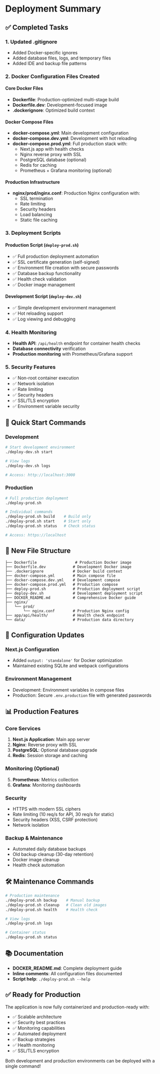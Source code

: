 # Deployment Summary

## ✅ Completed Tasks

### 1. Updated .gitignore
- Added Docker-specific ignores
- Added database files, logs, and temporary files
- Added IDE and backup file patterns

### 2. Docker Configuration Files Created

#### Core Docker Files
- **Dockerfile**: Production-optimized multi-stage build
- **Dockerfile.dev**: Development-focused image
- **.dockerignore**: Optimized build context

#### Docker Compose Files
- **docker-compose.yml**: Main development configuration
- **docker-compose.dev.yml**: Development with hot reloading
- **docker-compose.prod.yml**: Full production stack with:
  - Next.js app with health checks
  - Nginx reverse proxy with SSL
  - PostgreSQL database (optional)
  - Redis for caching
  - Prometheus + Grafana monitoring (optional)

#### Production Infrastructure
- **nginx/prod/nginx.conf**: Production Nginx configuration with:
  - SSL termination
  - Rate limiting
  - Security headers
  - Load balancing
  - Static file caching

### 3. Deployment Scripts

#### Production Script (`deploy-prod.sh`)
- ✅ Full production deployment automation
- ✅ SSL certificate generation (self-signed)
- ✅ Environment file creation with secure passwords
- ✅ Database backup functionality
- ✅ Health check validation
- ✅ Docker image management

#### Development Script (`deploy-dev.sh`)
- ✅ Simple development environment management
- ✅ Hot reloading support
- ✅ Log viewing and debugging

### 4. Health Monitoring
- **Health API**: `/api/health` endpoint for container health checks
- **Database connectivity** verification
- **Production monitoring** with Prometheus/Grafana support

### 5. Security Features
- ✅ Non-root container execution
- ✅ Network isolation
- ✅ Rate limiting
- ✅ Security headers
- ✅ SSL/TLS encryption
- ✅ Environment variable security

## 🚀 Quick Start Commands

### Development
```bash
# Start development environment
./deploy-dev.sh start

# View logs
./deploy-dev.sh logs

# Access: http://localhost:3000
```

### Production
```bash
# Full production deployment
./deploy-prod.sh

# Individual commands
./deploy-prod.sh build    # Build only
./deploy-prod.sh start    # Start only
./deploy-prod.sh status   # Check status

# Access: https://localhost
```

## 📁 New File Structure

```
├── Dockerfile                 # Production Docker image
├── Dockerfile.dev            # Development Docker image
├── .dockerignore             # Docker build context
├── docker-compose.yml        # Main compose file
├── docker-compose.dev.yml    # Development compose
├── docker-compose.prod.yml   # Production compose
├── deploy-prod.sh            # Production deployment script
├── deploy-dev.sh             # Development deployment script
├── DOCKER_README.md          # Comprehensive Docker guide
├── nginx/
│   └── prod/
│       └── nginx.conf        # Production Nginx config
├── app/api/health/           # Health check endpoint
└── data/                     # Production data directory
```

## 🔧 Configuration Updates

### Next.js Configuration
- Added `output: 'standalone'` for Docker optimization
- Maintained existing SQLite and webpack configurations

### Environment Management
- Development: Environment variables in compose files
- Production: Secure `.env.production` file with generated passwords

## 📊 Production Features

### Core Services
1. **Next.js Application**: Main app server
2. **Nginx**: Reverse proxy with SSL
3. **PostgreSQL**: Optional database upgrade
4. **Redis**: Session storage and caching

### Monitoring (Optional)
5. **Prometheus**: Metrics collection
6. **Grafana**: Monitoring dashboards

### Security
- HTTPS with modern SSL ciphers
- Rate limiting (10 req/s for API, 30 req/s for static)
- Security headers (XSS, CSRF protection)
- Network isolation

### Backup & Maintenance
- Automated daily database backups
- Old backup cleanup (30-day retention)
- Docker image cleanup
- Health check automation

## 🛠 Maintenance Commands

```bash
# Production maintenance
./deploy-prod.sh backup    # Manual backup
./deploy-prod.sh cleanup   # Clean old images
./deploy-prod.sh health    # Health check

# View logs
./deploy-prod.sh logs

# Container status
./deploy-prod.sh status
```

## 📚 Documentation

- **DOCKER_README.md**: Complete deployment guide
- **Inline comments**: All configuration files documented
- **Script help**: `./deploy-prod.sh --help`

## ✅ Ready for Production

The application is now fully containerized and production-ready with:
- ✅ Scalable architecture
- ✅ Security best practices
- ✅ Monitoring capabilities
- ✅ Automated deployment
- ✅ Backup strategies
- ✅ Health monitoring
- ✅ SSL/TLS encryption

Both development and production environments can be deployed with a single command!